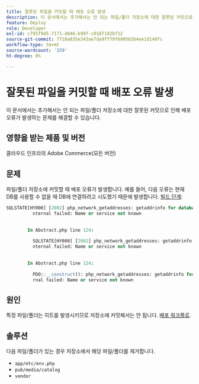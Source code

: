 ```yaml
---
title: 잘못된 파일을 커밋할 때 배포 오류 발생
description: 이 문서에서는 추가해서는 안 되는 파일/폴더 저장소에 대한 잘못된 커밋으로 인해 배포 오류가 발생하는 문제에 대한 해결 방법을 제공합니다.
feature: Deploy
role: Developer
exl-id: c795f9d5-7171-4846-b99f-c018f1d2bf12
source-git-commit: 7718a835e343ae7da9ff79f690503b4ee1d140fc
workflow-type: tm+mt
source-wordcount: '159'
ht-degree: 0%

---
```


# 잘못된 파일을 커밋할 때 배포 오류 발생

이 문서에서는 추가해서는 안 되는 파일/폴더 저장소에 대한 잘못된 커밋으로 인해 배포 오류가 발생하는 문제를 해결할 수 있습니다.

## 영향을 받는 제품 및 버전

클라우드 인프라의 Adobe Commerce(모든 버전)

## 문제

파일/폴더 저장소에 커밋할 때 배포 오류가 발생합니다. 예를 들어, 다음 오류는 현재 DB를 사용할 수 없을 때 DB에 연결하려고 시도했기 때문에 발생합니다. [빌드 단계](https://experienceleague.adobe.com/docs/commerce-cloud-service/user-guide/develop/deploy/process.html#build-phase):

```SQL
SQLSTATE[HY000] [2002] php_network_getaddresses: getaddrinfo for database.i  
          nternal failed: Name or service not known                                    
                                                                                       
        
        In Abstract.php line 124:
                                                                                       
          SQLSTATE[HY000] [2002] php_network_getaddresses: getaddrinfo for database.i  
          nternal failed: Name or service not known                                    
                                                                                       
        
        In Abstract.php line 124:
                                                                                       
          PDO::__construct(): php_network_getaddresses: getaddrinfo for database.inte  
          rnal failed: Name or service not known       
```

## 원인

특정 파일/폴더는 히트를 발생시키므로 저장소에 커밋해서는 안 됩니다. [배포 워크플로](https://experienceleague.adobe.com/docs/commerce-cloud-service/user-guide/develop/deploy/process.html).

## 솔루션

다음 파일/폴더가 있는 경우 저장소에서 해당 파일/폴더를 제거합니다.

* `app/etc/env.php`
* `pub/media/catalog`
* `vendor`
